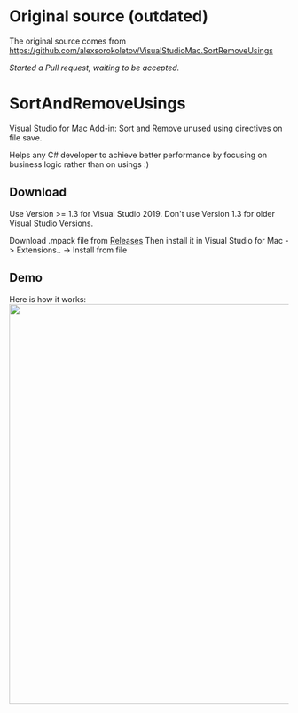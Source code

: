 # Original source (outdated)
The original source comes from https://github.com/alexsorokoletov/VisualStudioMac.SortRemoveUsings

_Started a Pull request, waiting to be accepted._

# SortAndRemoveUsings
Visual Studio for Mac Add-in: Sort and Remove unused using directives on file save.

Helps any C# developer to achieve better performance by focusing on business logic rather than on usings :)

## Download
Use Version >= 1.3 for Visual Studio 2019.
Don't use Version 1.3 for older Visual Studio Versions.

Download .mpack file from [Releases](https://github.com/Ruffo324/VisualStudioMac.SortRemoveUsings/releases)
Then install it in Visual Studio for Mac -> Extensions.. -> Install from file

## Demo
Here is how it works:
<img src="Meta/xamarin-save-sort.gif?raw=true" width="720" />

